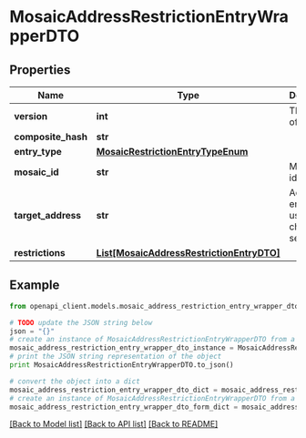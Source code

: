 # MosaicAddressRestrictionEntryWrapperDTO


## Properties

Name | Type | Description | Notes
------------ | ------------- | ------------- | -------------
**version** | **int** | The version of the state | 
**composite_hash** | **str** |  | 
**entry_type** | [**MosaicRestrictionEntryTypeEnum**](MosaicRestrictionEntryTypeEnum.md) |  | 
**mosaic_id** | **str** | Mosaic identifier. | 
**target_address** | **str** | Address encoded using a 32-character set. | 
**restrictions** | [**List[MosaicAddressRestrictionEntryDTO]**](MosaicAddressRestrictionEntryDTO.md) |  | 

## Example

```python
from openapi_client.models.mosaic_address_restriction_entry_wrapper_dto import MosaicAddressRestrictionEntryWrapperDTO

# TODO update the JSON string below
json = "{}"
# create an instance of MosaicAddressRestrictionEntryWrapperDTO from a JSON string
mosaic_address_restriction_entry_wrapper_dto_instance = MosaicAddressRestrictionEntryWrapperDTO.from_json(json)
# print the JSON string representation of the object
print MosaicAddressRestrictionEntryWrapperDTO.to_json()

# convert the object into a dict
mosaic_address_restriction_entry_wrapper_dto_dict = mosaic_address_restriction_entry_wrapper_dto_instance.to_dict()
# create an instance of MosaicAddressRestrictionEntryWrapperDTO from a dict
mosaic_address_restriction_entry_wrapper_dto_form_dict = mosaic_address_restriction_entry_wrapper_dto.from_dict(mosaic_address_restriction_entry_wrapper_dto_dict)
```
[[Back to Model list]](../README.md#documentation-for-models) [[Back to API list]](../README.md#documentation-for-api-endpoints) [[Back to README]](../README.md)


